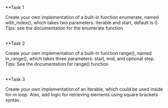 **Task 1

Create your own implementation of a built-in function enumerate, named with_index(), which takes two parameters: iterable and start, default is 0. Tips: see the documentation for the enumerate function


<br />
**Task 2

Create your own implementation of a built-in function range(), named in_range(), which takes three parameters: start, end, and optional step. Tips: See the documentation for range() function


<br />
**Task 3

Create your own implementation of an iterable, which could be used inside for-in loop. Also, add logic for retrieving elements using square brackets syntax.

